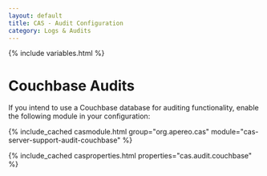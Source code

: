 ```yaml
---
layout: default
title: CAS - Audit Configuration
category: Logs & Audits
---
```

{% include variables.html %}

# Couchbase Audits

If you intend to use a Couchbase database for auditing functionality, enable the following module in your configuration:

{% include_cached casmodule.html group="org.apereo.cas" module="cas-server-support-audit-couchbase" %}

{% include_cached casproperties.html properties="cas.audit.couchbase" %}
